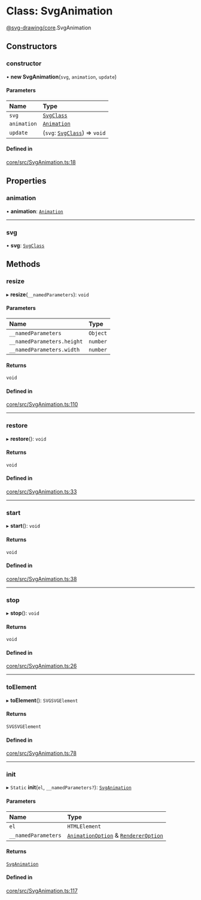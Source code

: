 # Class: SvgAnimation

[@svg-drawing/core](../../modules/svg_drawing_core.md).SvgAnimation

## Constructors

### constructor

• **new SvgAnimation**(`svg`, `animation`, `update`)

#### Parameters

| Name | Type |
| :------ | :------ |
| `svg` | [`SvgClass`](../../interfaces/svg_drawing_core/SvgClass.md) |
| `animation` | [`Animation`](Animation.md) |
| `update` | (`svg`: [`SvgClass`](../../interfaces/svg_drawing_core/SvgClass.md)) => `void` |

#### Defined in

[core/src/SvgAnimation.ts:18](https://github.com/kmkzt/svg-drawing/blob/6e54c2f/packages/core/src/SvgAnimation.ts#L18)

## Properties

### animation

• **animation**: [`Animation`](Animation.md)

___

### svg

• **svg**: [`SvgClass`](../../interfaces/svg_drawing_core/SvgClass.md)

## Methods

### resize

▸ **resize**(`__namedParameters`): `void`

#### Parameters

| Name | Type |
| :------ | :------ |
| `__namedParameters` | `Object` |
| `__namedParameters.height` | `number` |
| `__namedParameters.width` | `number` |

#### Returns

`void`

#### Defined in

[core/src/SvgAnimation.ts:110](https://github.com/kmkzt/svg-drawing/blob/6e54c2f/packages/core/src/SvgAnimation.ts#L110)

___

### restore

▸ **restore**(): `void`

#### Returns

`void`

#### Defined in

[core/src/SvgAnimation.ts:33](https://github.com/kmkzt/svg-drawing/blob/6e54c2f/packages/core/src/SvgAnimation.ts#L33)

___

### start

▸ **start**(): `void`

#### Returns

`void`

#### Defined in

[core/src/SvgAnimation.ts:38](https://github.com/kmkzt/svg-drawing/blob/6e54c2f/packages/core/src/SvgAnimation.ts#L38)

___

### stop

▸ **stop**(): `void`

#### Returns

`void`

#### Defined in

[core/src/SvgAnimation.ts:26](https://github.com/kmkzt/svg-drawing/blob/6e54c2f/packages/core/src/SvgAnimation.ts#L26)

___

### toElement

▸ **toElement**(): `SVGSVGElement`

#### Returns

`SVGSVGElement`

#### Defined in

[core/src/SvgAnimation.ts:78](https://github.com/kmkzt/svg-drawing/blob/6e54c2f/packages/core/src/SvgAnimation.ts#L78)

___

### init

▸ `Static` **init**(`el`, `__namedParameters?`): [`SvgAnimation`](SvgAnimation.md)

#### Parameters

| Name | Type |
| :------ | :------ |
| `el` | `HTMLElement` |
| `__namedParameters` | [`AnimationOption`](../../modules/svg_drawing_core.md#animationoption) & [`RendererOption`](../../modules/svg_drawing_core.md#rendereroption) |

#### Returns

[`SvgAnimation`](SvgAnimation.md)

#### Defined in

[core/src/SvgAnimation.ts:117](https://github.com/kmkzt/svg-drawing/blob/6e54c2f/packages/core/src/SvgAnimation.ts#L117)
